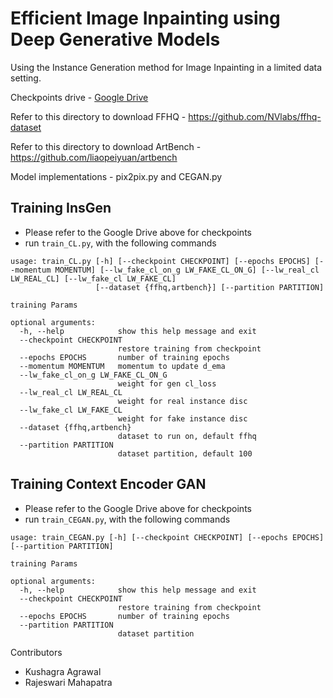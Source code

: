 # Efficient Image Inpainting using Deep Generative Models

Using the Instance Generation method for Image Inpainting in a limited data setting.

Checkpoints drive - [Google Drive](https://drive.google.com/drive/folders/1N6SkpKG9JjuT5GKuxInMUA3sQeQQQT5B?usp=sharing)

Refer to this directory to download FFHQ - https://github.com/NVlabs/ffhq-dataset

Refer to this directory to download ArtBench - https://github.com/liaopeiyuan/artbench

Model implementations - pix2pix.py and CEGAN.py

## Training InsGen
- Please refer to the Google Drive above for checkpoints
- run `train_CL.py`, with the following commands

```
usage: train_CL.py [-h] [--checkpoint CHECKPOINT] [--epochs EPOCHS] [--momentum MOMENTUM] [--lw_fake_cl_on_g LW_FAKE_CL_ON_G] [--lw_real_cl LW_REAL_CL] [--lw_fake_cl LW_FAKE_CL]
                   [--dataset {ffhq,artbench}] [--partition PARTITION]

training Params

optional arguments:
  -h, --help            show this help message and exit
  --checkpoint CHECKPOINT
                        restore training from checkpoint
  --epochs EPOCHS       number of training epochs
  --momentum MOMENTUM   momentum to update d_ema
  --lw_fake_cl_on_g LW_FAKE_CL_ON_G
                        weight for gen cl_loss
  --lw_real_cl LW_REAL_CL
                        weight for real instance disc
  --lw_fake_cl LW_FAKE_CL
                        weight for fake instance disc
  --dataset {ffhq,artbench}
                        dataset to run on, default ffhq
  --partition PARTITION
                        dataset partition, default 100
```

## Training Context Encoder GAN
- Please refer to the Google Drive above for checkpoints
- run `train_CEGAN.py`, with the following commands

```
usage: train_CEGAN.py [-h] [--checkpoint CHECKPOINT] [--epochs EPOCHS] [--partition PARTITION]

training Params

optional arguments:
  -h, --help            show this help message and exit
  --checkpoint CHECKPOINT
                        restore training from checkpoint
  --epochs EPOCHS       number of training epochs
  --partition PARTITION
                        dataset partition
```

Contributors
- Kushagra Agrawal
- Rajeswari Mahapatra
